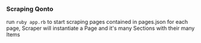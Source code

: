 ### Scraping Qonto
run `ruby app.rb` to start scraping pages contained in pages.json
for each page, Scraper will instantiate a Page and it's many Sections with their many Items
